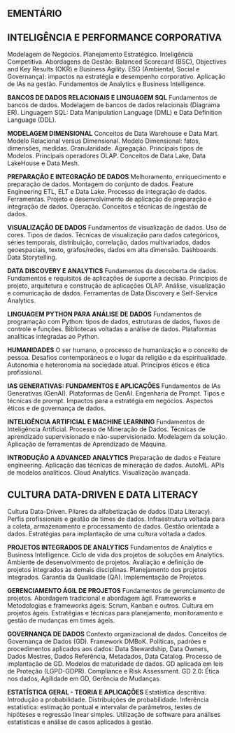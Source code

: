 ## EMENTÁRIO

## INTELIGÊNCIA E PERFORMANCE CORPORATIVA

Modelagem de Negócios. Planejamento Estratégico. Inteligência Competitiva. Abordagens de Gestão:
Balanced Scorecard (BSC), Objectives and Key Results (OKR) e Business Agility. ESG (Ambiental, Social e
Governança): impactos na estratégia e desempenho corporativo. Aplicação de IAs na gestão. Fundamentos
de Analytics e Business Intelligence.

**BANCOS DE DADOS RELACIONAIS E LINGUAGEM SQL**
Fundamentos de bancos de dados. Modelagem de bancos de dados relacionais (Diagrama ER). Linguagem
SQL: Data Manipulation Language (DML) e Data Definition Language (DDL).

**MODELAGEM DIMENSIONAL**
Conceitos de Data Warehouse e Data Mart. Modelo Relacional versus Dimensional. Modelo Dimensional:
fatos, dimensões, medidas. Granularidade. Agregação. Principais tipos de Modelos. Principais operadores
OLAP. Conceitos de Data Lake, Data LakeHouse e Data Mesh.

**PREPARAÇÃO E INTEGRAÇÃO DE DADOS**
Melhoramento, enriquecimento e preparação de dados. Montagem do conjunto de dados. Feature
Engineering ETL, ELT e Data Lake. Processo de integração de dados. Ferramentas. Projeto e desenvolvimento
de aplicação de preparação e integração de dados. Operação. Conceitos e técnicas de ingestão de dados.

**VISUALIZAÇÃO DE DADOS**
Fundamentos de visualização de dados. Uso de cores. Tipos de dados. Técnicas de visualização para dados
categóricos, séries temporais, distribuição, correlação, dados multivariados, dados geoespaciais, texto,
grafos/redes, dados em alta dimensão. Dashboards. Data Storytelling.

**DATA DISCOVERY E ANALYTICS**
Fundamentos da descoberta de dados. Fundamentos e requisitos de aplicações de suporte a decisão.
Princípios de projeto, arquitetura e construção de aplicações OLAP. Análise, visualização e comunicação de
dados. Ferramentas de Data Discovery e Self-Service Analytics.

**LINGUAGEM PYTHON PARA ANÁLISE DE DADOS**
Fundamentos de programação com Python: tipos de dados, estruturas de dados, fluxos de controle e
funções. Bibliotecas voltadas a análise de dados. Plataformas analíticas integradas ao Python.

**HUMANIDADES**
O ser humano, o processo de humanização e o conceito de pessoa. Desafios contemporâneos e o lugar da
religião e da espiritualidade. Autonomia e heteronomia na sociedade atual. Princípios éticos e ética
profissional.

**IAS GENERATIVAS: FUNDAMENTOS E APLICAÇÕES**
Fundamentos de IAs Generativas (GenAI). Plataformas de GenAI. Engenharia de Prompt. Tipos e técnicas de
prompt. Impactos para a estratégia em negócios. Aspectos éticos e de governança de dados.

**INTELIGÊNCIA ARTIFICIAL E MACHINE LEARNING**
Fundamentos de Inteligência Artificial. Processo de Mineração de Dados. Técnicas de aprendizado
supervisionado e não-supervisionado. Modelagem da solução. Aplicação de ferramentas de Aprendizado de
Máquina.

**INTRODUÇÃO A ADVANCED ANALYTICS**
Preparação de dados e Feature engineering. Aplicação das técnicas de mineração de dados. AutoML. APIs
de modelos analíticos. Cloud Analytics. Visualização avançada.

## CULTURA DATA-DRIVEN E DATA LITERACY

Cultura Data-Driven. Pilares da alfabetização de dados (Data Literacy). Perfis profissionais e gestão de times
de dados. Infraestrutura voltada para a coleta, armazenamento e processamento de dados. Gestão
orientada a dados. Estratégias para implantação de uma cultura voltada a dados.

**PROJETOS INTEGRADOS DE ANALYTICS**
Fundamentos de Analytics e Business Intelligence. Ciclo de vida dos projetos de soluções em Analytics.
Ambiente de desenvolvimento de projetos. Avaliação e definição de projetos integrados às demais
disciplinas. Planejamento dos projetos integrados. Garantia da Qualidade (QA). Implementação de Projetos.

**GERENCIAMENTO ÁGIL DE PROJETOS**
Fundamentos de gerenciamento de projetos. Abordagem tradicional e abordagem ágil. Frameworks e
Metodologias e frameworks ágeis: Scrum, Kanban e outros. Cultura em projetos ágeis. Estratégias e técnicas
para planejamento, monitoramento e gestão de mudanças em times ágeis.

**GOVERNANÇA DE DADOS**
Contexto organizacional de dados. Conceitos de Governança de Dados (GD). Framework DMBoK. Políticas,
padrões e procedimentos aplicados aos dados: Data Stewardship, Data Owners, Dados Mestres, Dados
Referência, Metadados, Data Catalog. Processo de implantação de GD. Modelos de maturidade de dados.
GD aplicada em leis de Proteção (LGPD-GDPR). Compliance e Risk Assessment. GD 2.0: Ética nos dados,
Agilidade em GD, Gerência de Mudanças.

**ESTATÍSTICA GERAL - TEORIA E APLICAÇÕES**
Estatística descritiva. Introdução a probabilidade. Distribuições de probabilidade. Inferência estatística:
estimação pontual e intervalar de parâmetros, testes de hipóteses e regressão linear simples. Utilização de
software para análises estatísticas e análise de casos aplicados à gestão.
